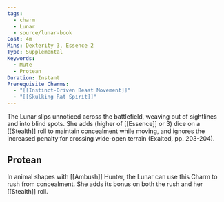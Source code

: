```yaml
---
tags:
  - charm
  - Lunar
  - source/lunar-book
Cost: 4m
Mins: Dexterity 3, Essence 2
Type: Supplemental
Keywords:
  - Mute
  - Protean
Duration: Instant
Prerequisite Charms:
  - "[[Instinct-Driven Beast Movement]]"
  - "[[Skulking Rat Spirit]]"
---
```

The Lunar slips unnoticed across the battlefield, weaving out of sightlines and into blind spots. She adds (higher of [[Essence]] or 3) dice on a [[Stealth]] roll to maintain concealment while moving, and ignores the increased penalty for crossing wide-open terrain (Exalted, pp. 203-204). 
## Protean 

In animal shapes with [[Ambush]] Hunter, the Lunar can use this Charm to rush from concealment. She adds its bonus on both the rush and her [[Stealth]] roll.